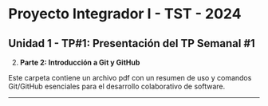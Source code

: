 # Proyecto Integrador I - TST - 2024

## Unidad 1 - TP#1: Presentación del TP Semanal #1


2. **Parte 2: Introducción a Git y GitHub**

Este carpeta contiene un archivo pdf con un resumen de uso y comandos Git/GitHub esenciales para el desarrollo colaborativo de software.

---